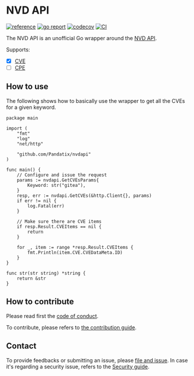 # NVD API

[![reference](https://godoc.org/github.com/Pandatix/nvdapi/v5?status.svg=)](https://pkg.go.dev/github.com/Pandatix/nvdapi)
[![go report](https://goreportcard.com/badge/github.com/PandatiX/nvdapi)](https://goreportcard.com/report/github.com/PandatiX/nvdapi)
[![codecov](https://codecov.io/gh/PandatiX/nvdapi/branch/master/graph/badge.svg)](https://codecov.io/gh/PandatiX/nvdapi)
[![CI](https://github.com/PandatiX/nvdapi/actions/workflows/ci.yaml/badge.svg)](https://github.com/PandatiX/nvdapi/actions?query=workflow%3Aci+)

The NVD API is an unofficial Go wrapper around the [NVD API](https://nvd.nist.gov/General/News/New-NVD-CVE-CPE-API-and-SOAP-Retirement).

Supports:
 - [X] [CVE](https://csrc.nist.gov/CSRC/media/Projects/National-Vulnerability-Database/documents/web%20service%20documentation/Automation%20Support%20for%20CVE%20Retrieval.pdf)
 - [ ] [CPE](https://csrc.nist.gov/CSRC/media/Projects/National-Vulnerability-Database/documents/web%20service%20documentation/Automation%20Support%20for%20CPE%20Retrieval.pdf)

## How to use

The following shows how to basically use the wrapper to get all the CVEs for a given keyword.

```golang
package main

import (
	"fmt"
	"log"
	"net/http"

	"github.com/Pandatix/nvdapi"
)

func main() {
	// Configure and issue the request
	params := nvdapi.GetCVEsParams{
		Keyword: str("gitea"),
	}
	resp, err := nvdapi.GetCVEs(&http.Client{}, params)
	if err != nil {
		log.Fatal(err)
	}

	// Make sure there are CVE items
	if resp.Result.CVEItems == nil {
		return
	}

	for _, item := range *resp.Result.CVEItems {
		fmt.Println(item.CVE.CVEDataMeta.ID)
	}
}

func str(str string) *string {
	return &str
}
```

## How to contribute

Please read first the [code of conduct](https://github.com/PandatiX/nvdapi/blob/master/CODE_OF_CONDUCT.md).

To contribute, please refers to [the contribution guide](https://github.com/PandatiX/nvdapi/blob/master/CONTRIBUTING.md).

## Contact

To provide feedbacks or submitting an issue, please [file and issue](https://github.com/PandatiX/nvdapi/issues).
In case it's regarding a security issue, refers to the [Security guide](https://github.com/PandatiX/nvdapi/blob/master/SECURITY.md).
